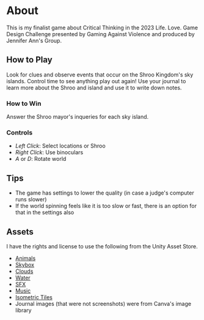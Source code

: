 # About

This is my finalist game about Critical Thinking in the 2023 Life. Love. Game Design Challenge presented by Gaming Against Violence and produced by Jennifer Ann's Group.

## How to Play

Look for clues and observe events that occur on the Shroo Kingdom's sky islands.
Control time to see anything play out again!
Use your journal to learn more about the Shroo and island and use it to write down notes.

### How to Win

Answer the Shroo mayor's inqueries for each sky island. 

### Controls

- *Left Click*: Select locations or Shroo
- *Right Click*: Use binoculars
- *A* or *D*: Rotate world

## Tips

- The game has settings to lower the quality (in case a judge's computer runs slower)
- If the world spinning feels like it is too slow or fast, there is an option for that in the settings also

## Assets

I have the rights and license to use the following from the Unity Asset Store.

- [Animals](https://assetstore.unity.com/packages/3d/characters/animals/quirky-series-free-animals-pack-178235)
- [Skybox](https://assetstore.unity.com/packages/2d/textures-materials/sky/procedural-sky-builtin-lwrp-urp-jupiter-159992)
- [Clouds](https://assetstore.unity.com/packages/tools/particles-effects/infinicloud-hdrp-urp-volumetric-clouds-particles-154133)
- [Water](https://assetstore.unity.com/packages/vfx/shaders/low-poly-water-builtin-urp-poseidon-153826)
- [SFX](https://assetstore.unity.com/packages/audio/sound-fx/ultimate-sound-fx-bundle-151756)
- [Music](https://assetstore.unity.com/packages/audio/music/orchestral/total-music-collection-89126)
- [Isometric Tiles](https://assetstore.unity.com/packages/3d/environments/hypepoly-isometric-tiles-standart-192177)
- Journal images (that were not screenshots) were from Canva's image library
